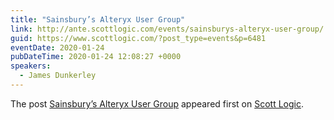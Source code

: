 ```yaml
---
title: "Sainsbury’s Alteryx User Group"
link: http://ante.scottlogic.com/events/sainsburys-alteryx-user-group/
guid: https://www.scottlogic.com/?post_type=events&p=6481
eventDate: 2020-01-24
pubDateTime: 2020-01-24 12:08:27 +0000
speakers:
  - James Dunkerley
---
```


<p>The post <a rel="nofollow" href="http://ante.scottlogic.com/events/sainsburys-alteryx-user-group/">Sainsbury&#8217;s Alteryx User Group</a> appeared first on <a rel="nofollow" href="http://ante.scottlogic.com">Scott Logic</a>.</p>